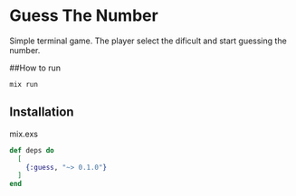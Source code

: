 # Guess The Number
Simple terminal game. The player select the dificult and start guessing the number.

##How to run
```
mix run
```

## Installation
mix.exs

```elixir
def deps do
  [
    {:guess, "~> 0.1.0"}
  ]
end
```
